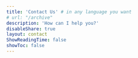 ```yaml
---
title: 'Contact Us' # in any language you want
# url: "/archive"
description: 'How can I help you?'
disableShare: true
layout: contact
ShowReadingTime: false
showToc: false
---
```

